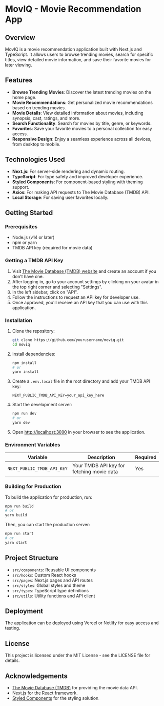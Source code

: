 # MovIQ - Movie Recommendation App

## Overview

MovIQ is a movie recommendation application built with Next.js and TypeScript. It allows users to browse trending movies, search for specific titles, view detailed movie information, and save their favorite movies for later viewing.

## Features

- **Browse Trending Movies**: Discover the latest trending movies on the home page.
- **Movie Recommendations**: Get personalized movie recommendations based on trending movies.
- **Movie Details**: View detailed information about movies, including synopsis, cast, ratings, and more.
- **Search Functionality**: Search for movies by title, genre, or keywords.
- **Favorites**: Save your favorite movies to a personal collection for easy access.
- **Responsive Design**: Enjoy a seamless experience across all devices, from desktop to mobile.

## Technologies Used

- **Next.js**: For server-side rendering and dynamic routing.
- **TypeScript**: For type safety and improved developer experience.
- **Styled Components**: For component-based styling with theming support.
- **Axios**: For making API requests to The Movie Database (TMDB) API.
- **Local Storage**: For saving user favorites locally.

## Getting Started

### Prerequisites

- Node.js (v14 or later)
- npm or yarn
- TMDB API key (required for movie data)

### Getting a TMDB API Key

1. Visit [The Movie Database (TMDB) website](https://www.themoviedb.org/) and create an account if you don't have one.
2. After logging in, go to your account settings by clicking on your avatar in the top right corner and selecting "Settings".
3. In the left sidebar, click on "API".
4. Follow the instructions to request an API key for developer use.
5. Once approved, you'll receive an API key that you can use with this application.

### Installation

1. Clone the repository:
   ```bash
   git clone https://github.com/yourusername/moviq.git
   cd moviq
   ```

2. Install dependencies:
   ```bash
   npm install
   # or
   yarn install
   ```

3. Create a `.env.local` file in the root directory and add your TMDB API key:
   ```
   NEXT_PUBLIC_TMDB_API_KEY=your_api_key_here
   ```

4. Start the development server:
   ```bash
   npm run dev
   # or
   yarn dev
   ```

5. Open [http://localhost:3000](http://localhost:3000) in your browser to see the application.

### Environment Variables

| Variable | Description | Required |
|----------|-------------|----------|
| `NEXT_PUBLIC_TMDB_API_KEY` | Your TMDB API key for fetching movie data | Yes |

### Building for Production

To build the application for production, run:

```bash
npm run build
# or
yarn build
```

Then, you can start the production server:

```bash
npm run start
# or
yarn start
```

## Project Structure

- `src/components`: Reusable UI components
- `src/hooks`: Custom React hooks
- `src/pages`: Next.js pages and API routes
- `src/styles`: Global styles and theme
- `src/types`: TypeScript type definitions
- `src/utils`: Utility functions and API client

## Deployment

The application can be deployed using Vercel or Netlify for easy access and testing.

## License

This project is licensed under the MIT License - see the LICENSE file for details.

## Acknowledgements

- [The Movie Database (TMDB)](https://www.themoviedb.org/) for providing the movie data API.
- [Next.js](https://nextjs.org/) for the React framework.
- [Styled Components](https://styled-components.com/) for the styling solution.
